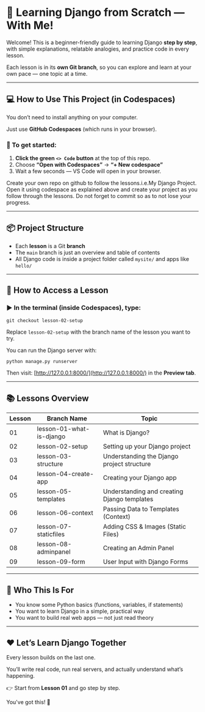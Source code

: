 # 🌱 Learning Django from Scratch — With Me!

Welcome! This is a beginner-friendly guide to learning Django **step by step**, with simple explanations, relatable analogies, and practice code in every lesson.

Each lesson is in its **own Git branch**, so you can explore and learn at your own pace — one topic at a time.

---

## 💻 How to Use This Project (in Codespaces)

You don’t need to install anything on your computer.

Just use **GitHub Codespaces** (which runs in your browser).

### 🚀 To get started:

1. **Click the green `<> Code` button** at the top of this repo.
2. Choose **“Open with Codespaces”** → **“+ New codespace”**
3. Wait a few seconds — VS Code will open in your browser.

Create your own repo on github to follow the lessons.i.e.My Django Project. Open it using codespace as explained above and create your project as you follow through the lessons. Do not forget to commit so as to not lose your progress.

---

## 📦 Project Structure

- Each **lesson** is a Git **branch**
- The `main` branch is just an overview and table of contents
- All Django code is inside a project folder called `mysite/` and apps like `hello/`

---

## 🧭 How to Access a Lesson

### ▶️ In the terminal (inside Codespaces), type:


`git checkout lesson-02-setup`

Replace `lesson-02-setup` with the branch name of the lesson you want to try.

You can run the Django server with:

`python manage.py runserver`

Then visit: [http://127.0.0.1:8000/](http://127.0.0.1:8000/) in the **Preview tab**.

---

## 📚 Lessons Overview

| Lesson | Branch Name              | Topic                                         |
|--------|--------------------------|-----------------------------------------------|
| 01     | lesson-01-what-is-django | What is Django?                               |
| 02     | lesson-02-setup          | Setting up your Django project                |
| 03     | lesson-03-structure      | Understanding the Django project structure    |
| 04     | lesson-04-create-app     | Creating your Django app                      |
| 05     | lesson-05-templates      | Understanding and creating Django templates   |
| 06     | lesson-06-context        | Passing Data to Templates (Context)           |
| 07     | lesson-07-staticfiles    | Adding CSS & Images (Static Files)            |
| 08     | lesson-08-adminpanel     | Creating an Admin Panel                       |
| 09     | lesson-09-form           | User Input with Django Forms                  |

---

## 🙋 Who This Is For

- You know some Python basics (functions, variables, if statements)
- You want to learn Django in a simple, practical way
- You want to build real web apps — not just read theory

---

## ❤️ Let’s Learn Django Together

Every lesson builds on the last one.

You’ll write real code, run real servers, and actually understand what’s happening.

👉 Start from **Lesson 01** and go step by step.

You've got this! 🚀
